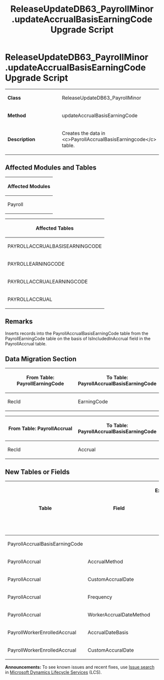 ﻿---
title: ReleaseUpdateDB63_PayrollMinor .updateAccrualBasisEarningCode Upgrade Script
TOCTitle: ReleaseUpdateDB63_PayrollMinor .updateAccrualBasisEarningCode Upgrade Script
ms:assetid: 3c670f33-d414-c469-843d-8246ceb047dd
ms:mtpsurl: https://msdn.microsoft.com/en-us/library/Dn702717(v=AX.60)
ms:contentKeyID: 65236173
ms.date: 05/18/2015
mtps_version: v=AX.60
---

# ReleaseUpdateDB63\_PayrollMinor .updateAccrualBasisEarningCode Upgrade Script 


<table>
<colgroup>
<col style="width: 50%" />
<col style="width: 50%" />
</colgroup>
<tbody>
<tr class="odd">
<td><p><strong>Class</strong></p></td>
<td><p>ReleaseUpdateDB63_PayrollMinor</p></td>
</tr>
<tr class="even">
<td><p><strong>Method</strong></p></td>
<td><p>updateAccrualBasisEarningCode</p></td>
</tr>
<tr class="odd">
<td><p><strong>Description</strong></p></td>
<td><p>Creates the data in &lt;c&gt;PayrollAccrualBasisEarningcode&lt;/c&gt; table.</p></td>
</tr>
</tbody>
</table>


## Affected Modules and Tables

<table>
<colgroup>
<col style="width: 100%" />
</colgroup>
<thead>
<tr class="header">
<th><p>Affected Modules</p></th>
</tr>
</thead>
<tbody>
<tr class="odd">
<td><p>Payroll</p></td>
</tr>
</tbody>
</table>


<table>
<colgroup>
<col style="width: 100%" />
</colgroup>
<thead>
<tr class="header">
<th><p>Affected Tables</p></th>
</tr>
</thead>
<tbody>
<tr class="odd">
<td><p>PAYROLLACCRUALBASISEARNINGCODE</p></td>
</tr>
<tr class="even">
<td><p>PAYROLLEARNINGCODE</p></td>
</tr>
<tr class="odd">
<td><p>PAYROLLACCRUALEARNINGCODE</p></td>
</tr>
<tr class="even">
<td><p>PAYROLLACCRUAL</p></td>
</tr>
</tbody>
</table>


## Remarks

Inserts records into the PayrollAccrualBasisEarningCode table from the PayrollEarningCode table on the basis of IsIncludedInAccrual field in the PayrollAccrual table.

## Data Migration Section

<table>
<colgroup>
<col style="width: 50%" />
<col style="width: 50%" />
</colgroup>
<thead>
<tr class="header">
<th><p>From Table: PayrollEarningCode</p></th>
<th><p>To Table: PayrollAccrualBasisEarningCode</p></th>
</tr>
</thead>
<tbody>
<tr class="odd">
<td><p>RecId</p></td>
<td><p>EarningCode</p></td>
</tr>
</tbody>
</table>


<table>
<colgroup>
<col style="width: 50%" />
<col style="width: 50%" />
</colgroup>
<thead>
<tr class="header">
<th><p>From Table: PayrollAccrual</p></th>
<th><p>To Table: PayrollAccrualBasisEarningCode</p></th>
</tr>
</thead>
<tbody>
<tr class="odd">
<td><p>RecId</p></td>
<td><p>Accrual</p></td>
</tr>
</tbody>
</table>


## New Tables or Fields

<table>
<colgroup>
<col style="width: 33%" />
<col style="width: 33%" />
<col style="width: 33%" />
</colgroup>
<thead>
<tr class="header">
<th><p>Table</p></th>
<th><p>Field</p></th>
<th><p>Extended Data Type</p>
<p>-or- Base Enum</p></th>
</tr>
</thead>
<tbody>
<tr class="odd">
<td><p>PayrollAccrualBasisEarningCode</p></td>
<td><p></p></td>
<td><p></p></td>
</tr>
<tr class="even">
<td><p>PayrollAccrual</p></td>
<td><p>AccrualMethod</p></td>
<td><p></p></td>
</tr>
<tr class="odd">
<td><p>PayrollAccrual</p></td>
<td><p>CustomAccrualDate</p></td>
<td><p></p></td>
</tr>
<tr class="even">
<td><p>PayrollAccrual</p></td>
<td><p>Frequency</p></td>
<td><p></p></td>
</tr>
<tr class="odd">
<td><p>PayrollAccrual</p></td>
<td><p>WorkerAccrualDateMethod</p></td>
<td><p></p></td>
</tr>
<tr class="even">
<td><p>PayrollWorkerEnrolledAccrual</p></td>
<td><p>AccrualDateBasis</p></td>
<td><p></p></td>
</tr>
<tr class="odd">
<td><p>PayrollWorkerEnrolledAccrual</p></td>
<td><p>CustomAccuralDate</p></td>
<td><p></p></td>
</tr>
</tbody>
</table>

  
**Announcements:** To see known issues and recent fixes, use [Issue search](http://go.microsoft.com/fwlink/?linkid=389258) in [Microsoft Dynamics Lifecycle Services](http://go.microsoft.com/fwlink/?linkid=306505) (LCS).

